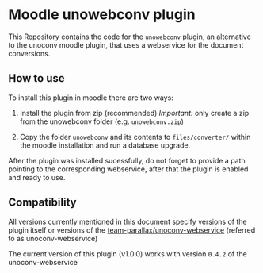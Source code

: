 # Moodle unowebconv plugin

This Repository contains the code for the `unowebconv` plugin, an alternative to the unoconv moodle plugin, that uses a webservice for the document conversions.

## How to use

To install this plugin in moodle there are two ways:

1. Install the plugin from zip (recommended)
   _Important:_ only create a zip from the unowebconv folder (e.g. `unowebconv.zip`)

2. Copy the folder `unowebconv` and its contents to `files/converter/` within the moodle installation and run a database upgrade.

After the plugin was installed sucessfully, do not forget to provide a path pointing to the corresponding webservice, after that the plugin is enabled and ready to use.

## Compatibility

All versions currently mentioned in this document specify versions of the plugin itself or versions of the [team-parallax/unoconv-webservice](https://github.com/team-parallax/unoconv-webservice) (referred to as unoconv-webservice)

The current version of this plugin (v1.0.0) works with version `0.4.2` of the unoconv-webservice 